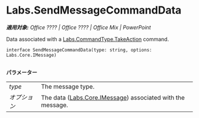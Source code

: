 
# Labs.SendMessageCommandData

 _**適用対象:** Office ???? | Office ???? | Office Mix | PowerPoint_

Data associated with a [Labs.CommandType.TakeAction](http://msdn.microsoft.com/library/4d6f4ca5-56e8-45b4-803c-5b562b2d97c1.aspx) command.

```
interface SendMessageCommandData(type: string, options: Labs.Core.IMessage)
```


## 

 **パラメーター**


|||
|:-----|:-----|
| _type_|The message type.|
| _オプション_|The data ([Labs.Core.IMessage](http://msdn.microsoft.com/library/69b9a5c2-cbce-4a3d-b937-e8b4798612a8.aspx)) associated with the message.|
